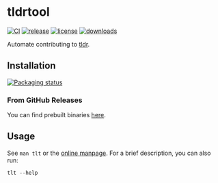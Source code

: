 # tldrtool
[![CI](https://github.com/acuteenvy/tldrtool/actions/workflows/ci.yml/badge.svg)](https://github.com/acuteenvy/tldrtool/actions/workflows/ci.yml)
[![release](https://img.shields.io/github/v/release/acuteenvy/tldrtool?display_name=tag&color=violet)][latest-release]
[![license](https://img.shields.io/github/license/acuteenvy/tldrtool?color=blueviolet)](/LICENSE)
[![downloads](https://img.shields.io/github/downloads/acuteenvy/tldrtool/total?color=brightgreen)][latest-release]

Automate contributing to [tldr](https://github.com/tldr-pages/tldr).

## Installation
[![Packaging status](https://repology.org/badge/vertical-allrepos/tldrtool.svg)](https://repology.org/project/tldrtool/versions)

### From GitHub Releases
You can find prebuilt binaries [here][latest-release].


## Usage
See `man tlt` or the [online manpage](https://acuteenvy.github.io/tldrtool). For a brief description, you can also run:
```
tlt --help
```

[latest-release]: https://github.com/acuteenvy/tldrtool/releases/latest
